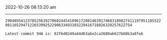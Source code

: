 2022-10-26 08:13:20 am

---

`2904895412378525639270602445418961720814639174683189827411197951185522981165294712265399252290633493103229416718026320257622754`

`Latest commit SHA is: 82f6d0249a44d63a6e2ca2680ab627b60b3a8fe6 `
